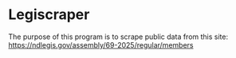 # Legiscraper
The purpose of this program is to scrape public data from this site: https://ndlegis.gov/assembly/69-2025/regular/members
